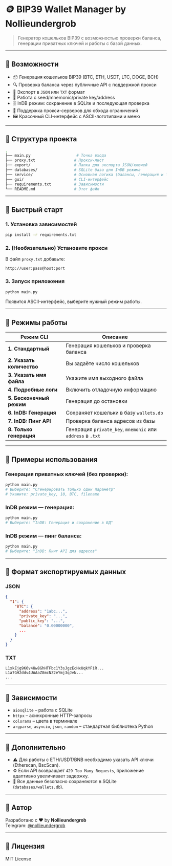 # 🪙 BIP39 Wallet Manager by Nollieundergrob

> Генератор кошельков BIP39 с возможностью проверки баланса, генерации приватных ключей и работы с базой данных.

---

## 🔧 Возможности

- 📦 Генерация кошельков BIP39 (BTC, ETH, USDT, LTC, DOGE, BCH)
- 🔍 Проверка баланса через публичные API с поддержкой прокси
- 📁 Экспорт в `JSON` или `TXT` формат
- 🧠 Работа с seed/mnemonic/private key/address
- 🗄️ InDB режим: сохранение в SQLite и последующая проверка
- 🔌 Поддержка прокси-серверов для обхода ограничений
- 🖼️ Красочный CLI-интерфейс с ASCII-логотипами и меню

---

## 📁 Структура проекта

```bash
.
├── main.py                    # Точка входа
├── proxy.txt                 # Прокси-лист
├── export/                   # Папка для экспорта JSON/ключей
├── databases/                # SQLite база для InDB режима
├── service/                  # Основная логика (балансы, генерация и т.д.)
├── gui/                      # CLI-интерфейс
├── requirements.txt          # Зависимости
└── README.md                 # Этот файл
```

---

## 🚀 Быстрый старт

### 1. Установка зависимостей

```bash
pip install -r requirements.txt
```

### 2. (Необязательно) Установите прокси

В файл `proxy.txt` добавьте:

```
http://user:pass@host:port
```

### 3. Запуск приложения

```bash
python main.py
```

Появится ASCII-интерфейс, выберите нужный режим работы.

---

## 🧪 Режимы работы

| Режим CLI | Описание |
|-----------|----------|
| **1. Стандартный** | Генерация кошельков и проверка баланса |
| **2. Указать количество** | Вы задаёте число кошельков |
| **3. Указать имя файла** | Укажите имя выходного файла |
| **4. Подробные логи** | Включить отладочную информацию |
| **5. Бесконечный режим** | Генерация до остановки |
| **6. InDB: Генерация** | Сохраняет кошельки в базу `wallets.db` |
| **7. InDB: Пинг API** | Проверка баланса адресов из базы |
| **8. Только генерация** | Генерация `private_key`, `mnemonic` или `address` в `.txt` |

---

## 📄 Примеры использования

### Генерация приватных ключей (без проверки):

```bash
python main.py
# Выберите: "Сгенерировать только один параметр"
# Укажите: private_key, 10, BTC, filename
```

### InDB режим — генерация:

```bash
python main.py
# Выберите: "InDB: Генерация и сохранение в БД"
```

### InDB режим — пинг баланса:

```bash
python main.py
# Выберите: "InDB: Пинг API для адресов"
```

---

## 💾 Формат экспортируемых данных

### JSON
```json
{
  "1": {
    "BTC": {
      "address": "1abc...",
      "private_key": "...",
      "public_key": "...",
      "balance": "0.00000000",
      ...
    }
  }
}
```

### TXT
```
L1xkEjg9K6v4Uw8GhHTFbc1Y3sJgzEcHxUqkYFiR...
L1a7GH2ddv4UAAaZ8mcNZ2eYmj3qJvN...
...
```

---

## 📌 Зависимости

- `aiosqlite` – работа с SQLite
- `httpx` – асинхронные HTTP-запросы
- `colorama` – цвета в терминале
- `argparse`, `asyncio`, `json`, `random` – стандартная библиотека Python

---

## 🧠 Дополнительно

- ⚠️ Для работы с ETH/USDT/BNB необходимо указать API ключи (Etherscan, BscScan).
- ⚙️ Если API возвращает `429 Too Many Requests`, приложение адаптивно увеличивает задержку.
- 🧱 Все данные безопасно сохраняются в SQLite (`databases/wallets.db`).

---

## 🧔 Автор

Разработано с ❤️ by **Nollieundergrob**  
Telegram: [@nollieundergrob](https://t.me/nollieundergrob)

---

## 📜 Лицензия

MIT License